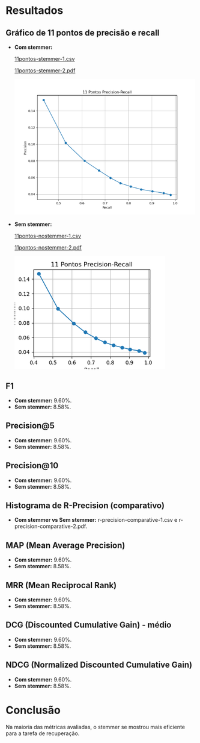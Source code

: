 # Resultados

## Gráfico de 11 pontos de precisão e recall

- **Com stemmer:**

  [11pontos-stemmer-1.csv](https://github.com/naygomes/busca-e-mineracao-de-texto/blob/main/task1/avalia/11pontos-stemmer-1.csv)

  [11pontos-stemmer-2.pdf](https://github.com/naygomes/busca-e-mineracao-de-texto/blob/main/task1/avalia/11pontos-stemmer-2.pdf)

  ![11pontos-stemmer](https://github.com/naygomes/busca-e-mineracao-de-texto/blob/main/task1/avalia/11pontos-stemmer-3.png?raw=true)

- **Sem stemmer:**

  [11pontos-nostemmer-1.csv](https://github.com/naygomes/busca-e-mineracao-de-texto/blob/main/task1/avalia/11pontos-nostemmer-1.csv)

  [11pontos-nostemmer-2.pdf](https://github.com/naygomes/busca-e-mineracao-de-texto/blob/main/task1/avalia/11pontos-nostemmer-2.pdf)

  ![11pontos-nostemmer](https://github.com/naygomes/busca-e-mineracao-de-texto/blob/main/task1/avalia/11pontos-nostemmer-3.png?raw=true)

## F1

- **Com stemmer:** 9.60%.
- **Sem stemmer:** 8.58%.

## Precision@5

- **Com stemmer:** 9.60%.
- **Sem stemmer:** 8.58%.

## Precision@10

- **Com stemmer:** 9.60%.
- **Sem stemmer:** 8.58%.

## Histograma de R-Precision (comparativo)

- **Com stemmer vs Sem stemmer:**
  r-precision-comparative-1.csv e r-precision-comparative-2.pdf.

## MAP (Mean Average Precision)

- **Com stemmer:** 9.60%.
- **Sem stemmer:** 8.58%.

## MRR (Mean Reciprocal Rank)

- **Com stemmer:** 9.60%.
- **Sem stemmer:** 8.58%.

## DCG (Discounted Cumulative Gain) - médio

- **Com stemmer:** 9.60%.
- **Sem stemmer:** 8.58%.

## NDCG (Normalized Discounted Cumulative Gain)

- **Com stemmer:** 9.60%.
- **Sem stemmer:** 8.58%.

# Conclusão

Na maioria das métricas avaliadas, o stemmer se mostrou mais eficiente para a tarefa de recuperação.
